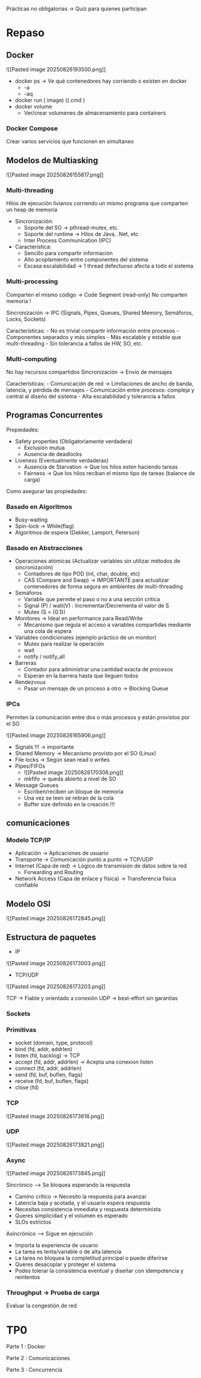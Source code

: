 
Prácticas no obligatorias -> Quiz para quienes participan

# Repaso
## Docker


![[Pasted image 20250826193500.png]]

- docker ps -> Ve qué contenedores hay corriendo o existen en docker
	- -a
	- -aq
- docker run ( image) (( cmd )
- docker volume
	- Ver/crear volumenes de almacenamiento para containers
 
### Docker Compose 

Crear varios servicios que funcionen en simultaneo

## Modelos de Multiasking

![[Pasted image 20250826155617.png]]

### Multi-threading

Hilos de ejecución livianos corriendo un mismo programa que comparten un heap de memoria

- Sincronización:
	- Soporte del SO -> pthread-mutex, etc.
	- Soporte del runtime -> Hilos de Java, .Net, etc
	- Inter Process Communication (IPC)
- Característica:
	- Sencillo para compartir información
	- Alto acoplamiento entre componentes del sistema
	- Escasa escalabilidad -> 1 thread defectuoso afecta a todo el sistema 
### Multi-processing

Comparten el mismo código -> Code Segment (read-only)
No comparten memoria !

Sincronización -> IPC (Signals, Pipes, Queues, Shared Memory, Semáforos, Locks, Sockets)

Características:
	-  No es trivial compartir información entre procesos
	- Componentes separados y más simples
	- Más escalable y estable que multi-threading
	- Sin tolerancia a fallos de HW, SO, etc.
### Multi-computing

No hay recursos compartidos
Sincronización -> Envío de mensajes

Características:
	- Comunicación de red -> Limitaciones de ancho de banda, latencia, y pérdida de mensajes
	- Comunicación entre procesos: compleja y central al diseño del sistema
	- Alta escalabilidad y tolerancia a fallos

## Programas Concurrentes

Propiedades:

- Safety properties (Obligatoriamente verdadera)
	- Exclusión mutua
	- Ausencia de deadlocks
- Liveness (Eventualmente verdaderas)
	-  Ausencia de Starvation -> Que los hilos esten haciendo tareas
	- Fairness -> Que los hilos reciban el mismo tipo de tareas (balance de carga)

Como asegurar las propiedades:
### Basado en Algoritmos

- Busy-waiting
- Spin-lock -> While(flag)
- Algoritmos de espera (Dekker, Lamport, Peterson) 
### Basado en Abstracciones
- Operaciones atómicas (Actualizar variables sin utilizar métodos de sincronización)
	- Contadores de tipo POD (int, char, double, etc)
	- CAS (Compare and Swap) -> IMPORTANTE para actualizar contenedores de forma segura en ambientes de multi-threading
- Semáforos
	- Variable que permite el paso o no a una sección critica
	- Signal (P) / wati(V) : Incrementar/Decrementa el valor de S
	- Mutex (S = {0.1})
- Monitores -> Ideal en performance para Read/Write
	- Mecanismo que regula el acceso a variables compartidas mediante una cola de espera
- Variables condicionales (ejemplo práctico de un monitor)
	- Mutex para realizar la operación
	- wait 
	- notify / notify_all
- Barreras 
	- Contador para administrar una cantidad exacta de procesos
	- Esperan en la barrera hasta que lleguen todos
- Rendezvous
	- Pasar un mensaje de un proceso a otro -> Blocking Queue

### IPCs

Permiten la comunicación entre dos o más procesos y están provistos por el SO

![[Pasted image 20250826165906.png]]


- Signals !!! -> importante
- Shared Memory -> Mecanismo provisto por el SO (Linux)
- File locks -> Según sean read o writes
- Pipes/FIFOs
	- ![[Pasted image 20250826170306.png]]
	- mkfifo -> queda abierto a nivel de SO
- Message Queues
	- Escriben/reciben un bloque de memoria
	- Una vez se leen se retiran de la cola
	- Buffer size definido en la creación !!!


## comunicaciones

### Modelo TCP/IP

- Aplicación -> Aplicaciones de usuario 
- Transporte -> Comunicación punto a punto -> TCP/UDP
- Internet (Capa de red) -> Lógico de transmisión de datos sobre la red
	- Forwarding and Routing
- Network Access (Capa de enlace y física) -> Transferencia física confiable

## Modelo OSI

![[Pasted image 20250826172845.png]]

## Estructura de paquetes

- IP

![[Pasted image 20250826173003.png]]

- TCP/UDP

![[Pasted image 20250826173203.png]]

TCP -> Fiable y orientado a conexión
UDP -> best-effort sin garantías


### Sockets

### Primitivas

- socket (domain, type, protocol)
- bind (fd, addr, addrlen)
- listen (fd, backlog) -> TCP
- accept (fd, addr, addrlen) -> Acepta una conexion listen
- connect (fd, addr, addrlen) 
- send (fd, buf, buflen, flags) 
- receive (fd, buf, buflen, flags)
- close (fd)
### TCP
![[Pasted image 20250826173618.png]]

### UDP

![[Pasted image 20250826173821.png]]

### Async

![[Pasted image 20250826173845.png]]

Sincrónico --> Se bloquea esperando la respuesta
- Camino crítico -> Necesito la respuesta para avanzar
- Latencia baja y acotada, y el usuario espera respuesta 
- Necesitas consistencia inmediata y respuesta determinista 
- Queres simplicidad y el volumen es esperado 
- SLOs estrictos

Asincrónico --> Sigue en ejecución
- Importa la experiencia de usuario
- La tarea es lenta/variable o de alta latencia 
- La tarea no bloquea la completitud principal o puede diferirse 
- Queres desacoplar y proteger el sistema 
- Podes tolerar la consistencia eventual y diseñar con idempotencia y reintentos 

### Throughput -> Prueba de carga

Evaluar la congestión de red


# TP0

Parte 1 :  Docker

Parte 2 : Comunicaciones

Parte 3 : Concurrencia